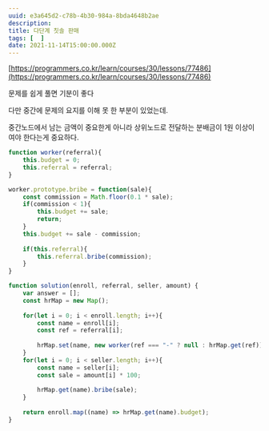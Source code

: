 ```yaml
---
uuid: e3a645d2-c78b-4b30-984a-8bda4648b2ae
description: 
title: 다단계 칫솔 판매
tags: [  ]
date: 2021-11-14T15:00:00.000Z
---
```








[https://programmers.co.kr/learn/courses/30/lessons/77486](https://programmers.co.kr/learn/courses/30/lessons/77486)

문제를 쉽게 풀면 기분이 좋다

다만 중간에 문제의 요지를 이해 못 한 부분이 있었는데.

중간노드에서 남는 금액이 중요한게 아니라 상위노드로 전달하는 분배금이 1원 이상이여야 한다는게 중요하다.

```jsx
function worker(referral){
    this.budget = 0;
    this.referral = referral;
}

worker.prototype.bribe = function(sale){
    const commission = Math.floor(0.1 * sale);
    if(commission < 1){
        this.budget += sale;
        return;
    }
    this.budget += sale - commission;
    
    if(this.referral){
        this.referral.bribe(commission);
    }
}

function solution(enroll, referral, seller, amount) {
    var answer = [];
    const hrMap = new Map();
    
    for(let i = 0; i < enroll.length; i++){
        const name = enroll[i];
        const ref = referral[i];
        
        hrMap.set(name, new worker(ref === "-" ? null : hrMap.get(ref)));
    }
    for(let i = 0; i < seller.length; i++){
        const name = seller[i];
        const sale = amount[i] * 100;
        
        hrMap.get(name).bribe(sale);
    }
    
    return enroll.map((name) => hrMap.get(name).budget);
}
```